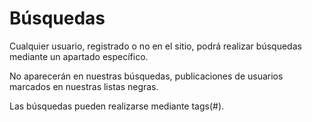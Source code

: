 Búsquedas
=========

Cualquier usuario, registrado o no en el sitio, podrá realizar búsquedas mediante un apartado específico.

No aparecerán en nuestras búsquedas, publicaciones de usuarios marcados en nuestras listas negras.

Las búsquedas pueden realizarse mediante tags(#). 




